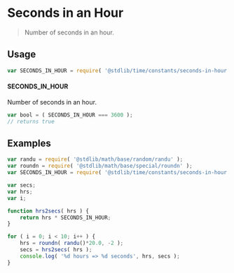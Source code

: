 # Seconds in an Hour

> Number of seconds in an hour.

<section class="usage">

## Usage

```javascript
var SECONDS_IN_HOUR = require( '@stdlib/time/constants/seconds-in-hour' );
```

#### SECONDS_IN_HOUR

Number of seconds in an hour.

```javascript
var bool = ( SECONDS_IN_HOUR === 3600 );
// returns true
```

</section>

<!-- /.usage -->

<section class="examples">

## Examples

```javascript
var randu = require( '@stdlib/math/base/random/randu' );
var roundn = require( '@stdlib/math/base/special/roundn' );
var SECONDS_IN_HOUR = require( '@stdlib/time/constants/seconds-in-hour' );

var secs;
var hrs;
var i;

function hrs2secs( hrs ) {
    return hrs * SECONDS_IN_HOUR;
}

for ( i = 0; i < 10; i++ ) {
    hrs = roundn( randu()*20.0, -2 );
    secs = hrs2secs( hrs );
    console.log( '%d hours => %d seconds', hrs, secs );
}
```

</section>

<!-- /.examples -->

<section class="links">

</section>

<!-- /.links -->
